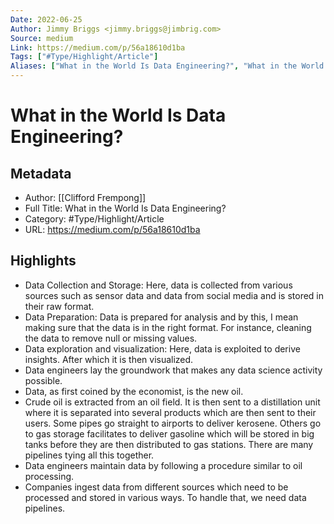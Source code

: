 ```yaml
---
Date: 2022-06-25
Author: Jimmy Briggs <jimmy.briggs@jimbrig.com>
Source: medium
Link: https://medium.com/p/56a18610d1ba
Tags: ["#Type/Highlight/Article"]
Aliases: ["What in the World Is Data Engineering?", "What in the World Is Data Engineering?"]
---
```

# What in the World Is Data Engineering?

## Metadata
- Author: [[Clifford Frempong]]
- Full Title: What in the World Is Data Engineering?
- Category: #Type/Highlight/Article
- URL: https://medium.com/p/56a18610d1ba

## Highlights
- Data Collection and Storage: Here, data is collected from various sources such as sensor data and data from social media and is stored in their raw format.
- Data Preparation: Data is prepared for analysis and by this, I mean making sure that the data is in the right format. For instance, cleaning the data to remove null or missing values.
- Data exploration and visualization: Here, data is exploited to derive insights. After which it is then visualized.
- Data engineers lay the groundwork that makes any data science activity possible.
- Data, as first coined by the economist, is the new oil.
- Crude oil is extracted from an oil field. It is then sent to a distillation unit where it is separated into several products which are then sent to their users. Some pipes go straight to airports to deliver kerosene. Others go to gas storage facilitates to deliver gasoline which will be stored in big tanks before they are then distributed to gas stations. There are many pipelines tying all this together.
- Data engineers maintain data by following a procedure similar to oil processing.
- Companies ingest data from different sources which need to be processed and stored in various ways. To handle that, we need data pipelines.
